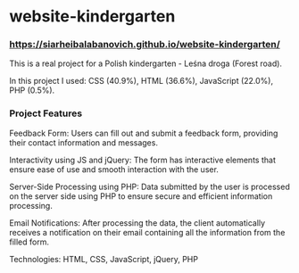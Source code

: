 # website-kindergarten 
### https://siarheibalabanovich.github.io/website-kindergarten/

This is a real project for a Polish kindergarten - Leśna droga (Forest road).

In this project I used: CSS (40.9%), HTML (36.6%), JavaScript (22.0%), PHP (0.5%).

### Project Features
Feedback Form: Users can fill out and submit a feedback form, providing their contact information and messages.

Interactivity using JS and jQuery: The form has interactive elements that ensure ease of use and smooth interaction with the user.

Server-Side Processing using PHP: Data submitted by the user is processed on the server side using PHP to ensure secure and efficient information processing.

Email Notifications: After processing the data, the client automatically receives a notification on their email containing all the information from the filled form.

Technologies: HTML, CSS, JavaScript, jQuery, PHP
